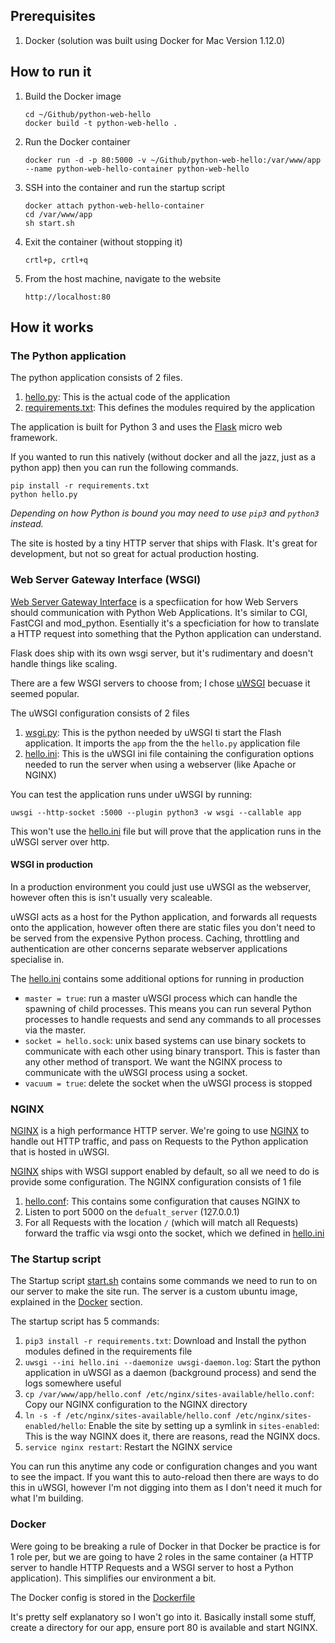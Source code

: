 ## Prerequisites

1. Docker (solution was built using Docker for Mac Version 1.12.0)

## How to run it

1. Build the Docker image

   ```
   cd ~/Github/python-web-hello
   docker build -t python-web-hello .
   ```

1. Run the Docker container

   ```
   docker run -d -p 80:5000 -v ~/Github/python-web-hello:/var/www/app --name python-web-hello-container python-web-hello
   ```

1. SSH into the container and run the startup script

   ```
   docker attach python-web-hello-container
   cd /var/www/app
   sh start.sh
   ```

1. Exit the container (without stopping it)

   ```
   crtl+p, crtl+q
   ```

1. From the host machine, navigate to the website

   ```
   http://localhost:80
   ```

## How it works

### The Python application

The python application consists of 2 files.

1. [hello.py](/hello.py): This is the actual code of the application
2. [requirements.txt](/requirements.txt): This defines the modules required by the application

The application is built for Python 3 and uses the [Flask](http://flask.pocoo.org/) micro web framework.

If you wanted to run this natively (without docker and all the jazz, just as a python app) then you can run the following commands.  
```
pip install -r requirements.txt
python hello.py
```
_Depending on how Python is bound you may need to use `pip3` and `python3` instead._

The site is hosted by a tiny HTTP server that ships with Flask.  It's great for development, but not so great for actual production hosting.

### Web Server Gateway Interface (WSGI)

[Web Server Gateway Interface](https://en.wikipedia.org/wiki/Web_Server_Gateway_Interface) is a specfiication for how Web Servers should communication with Python Web Applications. It's similar to CGI, FastCGI and mod_python.  Esentially it's a specficiation for how to translate a HTTP request into something that the Python application can understand.

Flask does ship with its own wsgi server, but it's rudimentary and doesn't handle things like scaling.

There are a few WSGI servers to choose from; I chose [uWSGI](https://github.com/unbit/uwsgi) becuase it seemed popular.

The uWSGI configuration consists of 2 files

1. [wsgi.py](/wsgi.py): This is the python needed by uWSGI ti start the Flash application. It imports the `app` from the the `hello.py` application file
2. [hello.ini](/hello.ini): This is the uWSGI ini file containing the configuration options needed to run the server when using a webserver (like Apache or NGINX)

You can test the application runs under uWSGI by running:
```
uwsgi --http-socket :5000 --plugin python3 -w wsgi --callable app
```
This won't use the [hello.ini](hello.ini) file but will prove that the application runs in the uWSGI server over http.

#### WSGI in production   

In a production environment you could just use uWSGI as the webserver, however often this is isn't usually very scaleable.  

uWSGI acts as a host for the Python application, and forwards all requests onto the application, however often there are static files you don't need to be served from the expensive Python process.  Caching, throttling and authentication are other concerns separate webserver applications specialise in.

The [hello.ini](/hello.ini) contains some additional options for running in production

- `master = true`: run a master uWSGI process which can handle the spawning of child processes.  This means you can run several Python processes to handle requests and send any commands to all processes via the master.
- `socket = hello.sock`: unix based systems can use binary sockets to communicate with each other using binary transport.  This is faster than any other method of transport. We want the NGINX process to communicate with the uWSGI process using a socket.
- `vacuum = true`: delete the socket when the uWSGI process is stopped

### NGINX

[NGINX](https://www.nginx.com) is a high performance HTTP server. We're going to use [NGINX](https://www.nginx.com) to handle out HTTP traffic, and pass on Requests to the Python application that is hosted in uWSGI.  

[NGINX](https://www.nginx.com) ships with WSGI support enabled by default, so all we need to do is provide some configuration.  The NGINX configuration consists of 1 file

1. [hello.conf](/hello.conf): This contains some configuration that causes NGINX to
  1. Listen to port 5000 on the `defualt_server` (127.0.0.1)
  2. For all Requests with the location `/` (which will match all Requests) forward the traffic via wsgi onto the socket, which we defined in [hello.ini](/hello.ini)

### The Startup script

The Startup script [start.sh](/start.sh) contains some commands we need to run to on our server to make the site run.  The server is a custom ubuntu image, explained in the [Docker](#docker) section.  

The startup script has 5 commands:

1. `pip3 install -r requirements.txt`: Download and Install the python modules defined in the requirements file
1. `uwsgi --ini hello.ini --daemonize uwsgi-daemon.log`: Start the python application in uWSGI as a daemon (background process) and send the logs somewhere useful
1. `cp /var/www/app/hello.conf /etc/nginx/sites-available/hello.conf`: Copy our NGINX configuration to the NGINX directory
1. `ln -s -f /etc/nginx/sites-available/hello.conf /etc/nginx/sites-enabled/hello`: Enable the site by setting up a symlink in `sites-enabled`:  This is the way NGINX does it, there are reasons, read the NGINX docs.
1. `service nginx restart`: Restart the NGINX service

You can run this anytime any code or configuration changes and you want to see the impact.
If you want this to auto-reload then there are ways to do this in uWSGI, however I'm not digging into them as I don't need it much for what I'm building.

### Docker

Were going to be breaking a rule of Docker in that Docker be practice is for 1 role per, but we are going to have 2 roles in the same container (a HTTP server to handle HTTP Requests and a WSGI server to host a Python application).  This simplifies our environment a bit.

The Docker config is stored in the [Dockerfile](/Dockerfile)

It's pretty self explanatory so I won't go into it. Basically install some stuff, create a directory for our app, ensure port 80 is available and start NGINX.
